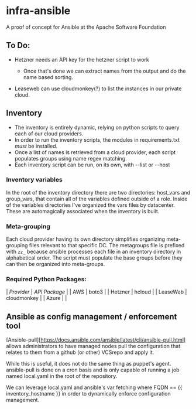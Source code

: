 # infra-ansible
A proof of concept for Ansible at the Apache Software Foundation

## To Do:

* Hetzner needs an API key for the hetzner script to work
    * Once that's done we can extract names from the output and do the name based sorting.

* Leaseweb can use cloudmonkey(?) to list the instances in our private cloud.

## Inventory

* The inventory is entirely dynamic, relying on python scripts to query each of our cloud providers.
* In order to run the inventory scripts, the modules in requirements.txt _must_ be installed.
* Once a list of names is retrieved from a cloud provider, each script populates groups using name regex matching.
* Each inventory script can be run, on its own, with --list or --host <HOSTNAME>

### Inventory variables

In the root of the inventory directory there are two directories: host_vars and group_vars, that contain all of the variables defined outside of a
role. Inside of the variables directories I've organized the vars files by datacenter. These are automagically associated when the inventory is built.


### Meta-grouping

Each cloud provider having its own directory simplifies organizing meta-grouping files relevant to that specific DC. The metagroups file is prefixed with `zz_` 
because ansible processes each file in an inventory directory in alphabetical order. The script must populate the base groups before they can then be organized
into meta-groups.

### Required Python Packages:
| *Provider* | *API Package* |
| AWS | boto3 |
| Hetzner | hcloud |
| LeaseWeb | cloudmonkey |
| Azure | |



## Ansible as config management / enforcement tool

[Ansible-pull][https://docs.ansible.com/ansible/latest/cli/ansible-pull.html] allows administrators to have managed nodes pull the configuration that relates to them from a github (or other) VCSrepo and apply it.

While this is useful, it does not do the same thing as puppet's agent. ansible-pull is done on a cron basis and is only capable of running a job named local.yaml in the root of the repository.

We can leverage local.yaml and ansible's var fetching where FQDN == {{ inventory_hostname }} in order to dynamically enforce configuration management.


